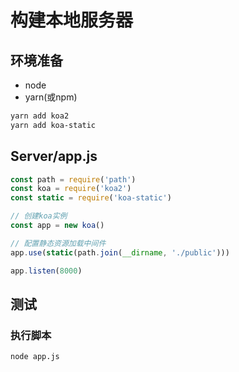 # 构建本地服务器

## 环境准备
- node
- yarn(或npm)
```sh
yarn add koa2
yarn add koa-static
```

## Server/app.js
``` js
const path = require('path')
const koa = require('koa2')
const static = require('koa-static')

// 创建koa实例
const app = new koa()

// 配置静态资源加载中间件
app.use(static(path.join(__dirname, './public')))

app.listen(8000)
```

## 测试
### 执行脚本
```sh
node app.js
```
<!-- ### 访问结果
![result](./images/001.png) -->
